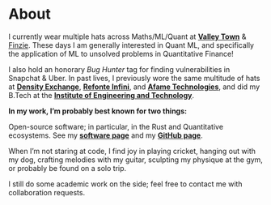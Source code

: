 # About
I currently wear multiple hats across Maths/ML/Quant at [**Valley Town**](https://valleytowncapital.com/) & [Finzie](https://www.getfinzie.com/). These days I am generally interested in Quant ML, and specifically the application of ML to unsolved problems in Quantitative Finance!

I also hold an honorary _Bug Hunter_ tag for finding vulnerabilities in Snapchat & Uber. In past lives, I previously wore the same multitude of hats at [**Density Exchange**](https://density.exchange/), [**Refonte Infini**](https://www.refonteinfini.com/), and [**Afame Technologies**](https://afame.in/), and did my B.Tech at the [**Institute of Engineering and Technology**](https://www.ietlucknow.ac.in/).

**In my work, I’m probably best known for two things:**

Open-source software; in particular, in the Rust and Quantitative ecosystems. See my [**software page**](https://arawn.live/) and my [**GitHub page**](https://github.com/Aditya-dom).

When I’m not staring at code, I find joy in playing cricket, hanging out with my dog, crafting melodies with my guitar, sculpting my physique at the gym, or probably be found on a solo trip.

I still do some academic work on the side; feel free to contact me with collaboration requests.